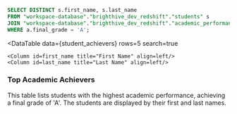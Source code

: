 ```sql student_achievers
SELECT DISTINCT s.first_name, s.last_name 
FROM "workspace-database"."brighthive_dev_redshift"."students" s 
JOIN "workspace-database"."brighthive_dev_redshift"."academic_performance" a ON s.student_id = a.student_id 
WHERE a.final_grade = 'A';
```

<DataTable
    data={student_achievers}
    rows=5
    search=true
>
    <Column id=first_name title="First Name" align=left/>
    <Column id=last_name title="Last Name" align=left/>
</DataTable>

### Top Academic Achievers
This table lists students with the highest academic performance, achieving a final grade of 'A'. The students are displayed by their first and last names.